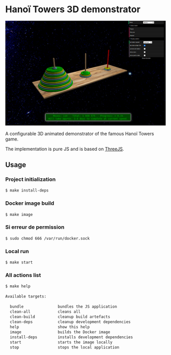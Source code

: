 # Hanoï Towers 3D demonstrator

![Hanoï 3D screenshot](screenshot.png)

A configurable 3D animated demonstrator of the famous Hanoï Towers game.

The implementation is pure JS and is based on [ThreeJS](https://threejs.org/).

## Usage

### Project initialization

```
$ make install-deps
```

### Docker image build

```
$ make image
```

### Si erreur de permission

```
$ sudo chmod 666 /var/run/docker.sock
```

### Local run

```
$ make start
```

### All actions list

```
$ make help

Available targets:

  bundle               bundles the JS application
  clean-all            cleans all
  clean-build          cleanup build artefacts
  clean-deps           cleanup development dependencies
  help                 show this help
  image                builds the Docker image
  install-deps         installs development dependencies
  start                starts the image locally
  stop                 stops the local application

```
